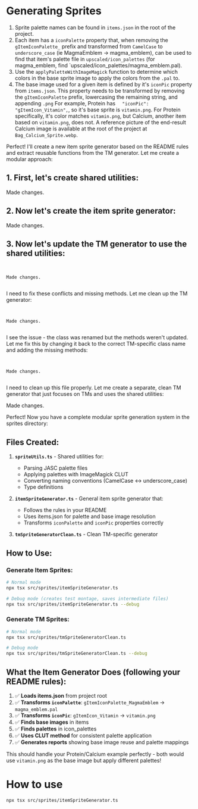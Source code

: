 # Generating Sprites

1. Sprite palette names can be found in `items.json` in the root of the project.
2. Each item has a `iconPalette` property that, when removing the `gItemIconPalette_` prefix and transformed from `CamelCase` to `underscore_case` (ie MagmaEmblem -> magma_emblem), can be used to find that item's palette file in `upscaled/icon_palettes` (for magma_emblem, find `upscaled/icon_palettes/magma_emblem.pal).
3. Use the `applyPaletteWithImageMagick` function to determine which colors in the base sprite image to apply the colors from the `.pal` to.
4. The base image used for a given item is defined by it's `iconPic` property from `items.json`. This property needs to be transformed by removing the `gItemIconPalette` prefix, lowercasing the remaining string, and appending `.png`
   For example, Protein has `  "iconPic": "gItemIcon_Vitamin",`, so it's base sprite is `vitamin.png`.
   For Protein specifically, it's color matches `vitamin.png`, but Calcium, another item based on `vitamin.png`, does not. A reference picture of the end-result Calcium image is available at the root of the project at `Bag_Calcium_Sprite.webp`.

Perfect! I'll create a new item sprite generator based on the README rules and extract reusable functions from the TM generator. Let me create a modular approach:

## 1. First, let's create shared utilities:

Made changes.

## 2. Now let's create the item sprite generator:

Made changes.

## 3. Now let's update the TM generator to use the shared utilities:

```


Made changes.


```

I need to fix these conflicts and missing methods. Let me clean up the TM generator:

```


Made changes.


```

I see the issue - the class was renamed but the methods weren't updated. Let me fix this by changing it back to the correct TM-specific class name and adding the missing methods:

```


Made changes.


```

I need to clean up this file properly. Let me create a separate, clean TM generator that just focuses on TMs and uses the shared utilities:

Made changes.

Perfect! Now you have a complete modular sprite generation system in the sprites directory:

## **Files Created:**

1. **`spriteUtils.ts`** - Shared utilities for:

   - Parsing JASC palette files
   - Applying palettes with ImageMagick CLUT
   - Converting naming conventions (CamelCase ↔ underscore_case)
   - Type definitions

2. **`itemSpriteGenerator.ts`** - General item sprite generator that:

   - Follows the rules in your README
   - Uses items.json for palette and base image resolution
   - Transforms `iconPalette` and `iconPic` properties correctly

3. **`tmSpriteGeneratorClean.ts`** - Clean TM-specific generator

## **How to Use:**

### **Generate Item Sprites:**

```bash
# Normal mode
npx tsx src/sprites/itemSpriteGenerator.ts

# Debug mode (creates test montage, saves intermediate files)
npx tsx src/sprites/itemSpriteGenerator.ts --debug
```

### **Generate TM Sprites:**

```bash
# Normal mode
npx tsx src/sprites/tmSpriteGeneratorClean.ts

# Debug mode
npx tsx src/sprites/tmSpriteGeneratorClean.ts --debug
```

## **What the Item Generator Does (following your README rules):**

1. ✅ **Loads items.json** from project root
2. ✅ **Transforms `iconPalette`**: `gItemIconPalette_MagmaEmblem` → `magma_emblem.pal`
3. ✅ **Transforms `iconPic`**: `gItemIcon_Vitamin` → `vitamin.png`
4. ✅ **Finds base images** in items
5. ✅ **Finds palettes** in icon_palettes
6. ✅ **Uses CLUT method** for consistent palette application
7. ✅ **Generates reports** showing base image reuse and palette mappings

This should handle your Protein/Calcium example perfectly - both would use `vitamin.png` as the base image but apply different palettes!

# How to use
```bash
npx tsx src/sprites/itemSpriteGenerator.ts

```